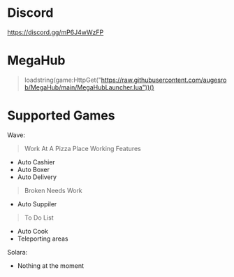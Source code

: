 # Discord
https://discord.gg/mP6J4wWzFP

# MegaHub
> loadstring(game:HttpGet("https://raw.githubusercontent.com/augesrob/MegaHub/main/MegaHubLauncher.lua"))()

# Supported Games
Wave:
> Work At A Pizza Place
> Working Features
- Auto Cashier
- Auto Boxer
- Auto Delivery
> Broken Needs Work
- Auto Suppiler
> To Do List
- Auto Cook
- Teleporting areas

Solara:
- Nothing at the moment
